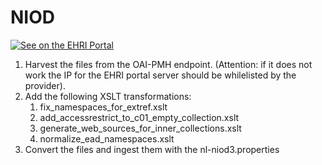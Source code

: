 # NIOD

[![See on the EHRI Portal](https://img.shields.io/badge/See_on-the_EHRI_Portal-83004c)](https://portal.ehri-project.eu/institutions/nl-002896)

1. Harvest the files from the OAI-PMH endpoint. (Attention: if it does not work the IP for the EHRI portal server should be whilelisted by the provider).
2. Add the following XSLT transformations:
    1. fix_namespaces_for_extref.xslt
    2. add_accessrestrict_to_c01_empty_collection.xslt
    3. generate_web_sources_for_inner_collections.xslt
    4. normalize_ead_namespaces.xslt
3. Convert the files and ingest them with the nl-niod3.properties
